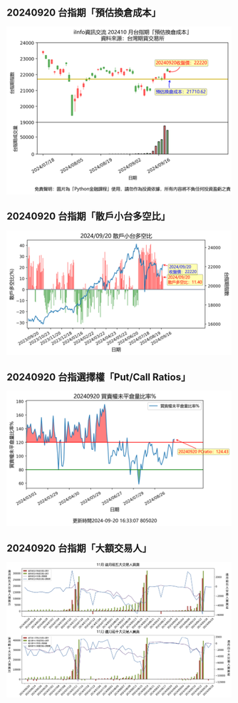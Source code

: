 ## 20240920 台指期「預估換倉成本」
![](images/txfcost.png)

## 20240920 台指期「散戶小台多空比」
![](images/bbiri.png)

## 20240920 台指選擇權「Put/Call Ratios」
![](images/pcratio.png)

## 20240920 台指期「大額交易人」
![](images/blocktrade.png)

